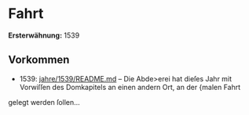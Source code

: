 # Fahrt

**Ersterwähnung:** 1539

## Vorkommen
- 1539: [jahre/1539/README.md](../jahre/1539/README.md) – Die Abde>erei hat dieſes Jahr mit Vorwiſſen des
Domkapitels an einen andern Ort, an der {malen Fahrt

gelegt werden ſollen...
